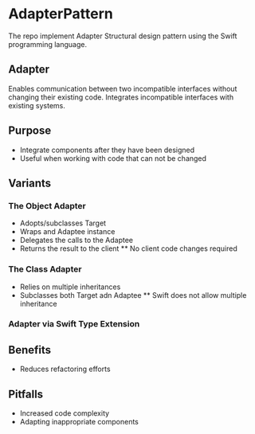 # AdapterPattern
The repo implement Adapter Structural design pattern using the Swift programming language.

## Adapter
Enables communication between two incompatible interfaces without changing their existing code.
Integrates incompatible interfaces with existing systems.

## Purpose
* Integrate components after they have been designed
* Useful when working with code that can not be changed

## Variants
### The Object Adapter
* Adopts/subclasses Target
* Wraps and Adaptee instance
* Delegates the calls to the Adaptee
* Returns the result to the client
** No client code changes required

### The Class Adapter
* Relies on multiple inheritances
* Subclasses both Target adn Adaptee
** Swift does not allow multiple inheritance

### Adapter via Swift Type Extension

## Benefits
* Reduces refactoring efforts

## Pitfalls
* Increased code complexity
* Adapting inappropriate components

